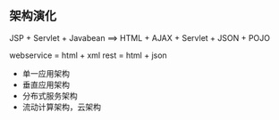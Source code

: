 ## 架构演化

JSP + Servlet + Javabean ==> HTML + AJAX + Servlet + JSON + POJO

webservice = html + xml
rest = html + json



*	单一应用架构
*	垂直应用架构
*	分布式服务架构
*	流动计算架构，云架构